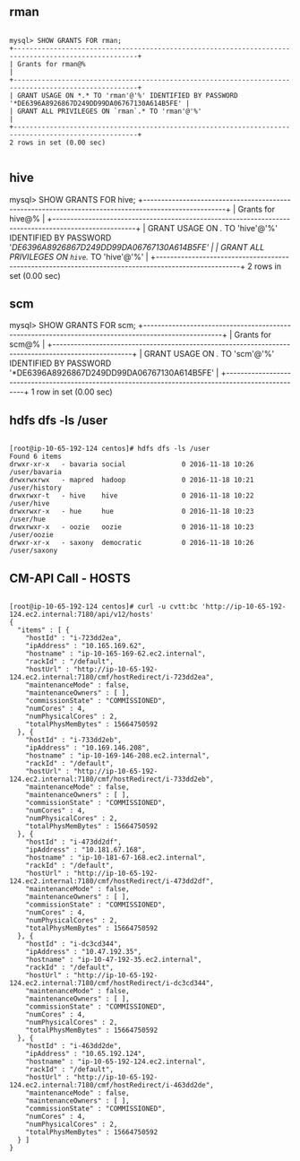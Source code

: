 ## rman

```

mysql> SHOW GRANTS FOR rman;
+-----------------------------------------------------------------------------------------------------+
| Grants for rman@%                                                                                   |
+-----------------------------------------------------------------------------------------------------+
| GRANT USAGE ON *.* TO 'rman'@'%' IDENTIFIED BY PASSWORD '*DE6396A8926867D249DD99DA06767130A614B5FE' |
| GRANT ALL PRIVILEGES ON `rman`.* TO 'rman'@'%'                                                      |
+-----------------------------------------------------------------------------------------------------+
2 rows in set (0.00 sec)


```

## hive

mysql> SHOW GRANTS FOR hive;
+-----------------------------------------------------------------------------------------------------+
| Grants for hive@%                                                                                   |
+-----------------------------------------------------------------------------------------------------+
| GRANT USAGE ON *.* TO 'hive'@'%' IDENTIFIED BY PASSWORD '*DE6396A8926867D249DD99DA06767130A614B5FE' |
| GRANT ALL PRIVILEGES ON `hive`.* TO 'hive'@'%'                                                      |
+-----------------------------------------------------------------------------------------------------+
2 rows in set (0.00 sec)


## scm

mysql> SHOW GRANTS FOR scm;
+----------------------------------------------------------------------------------------------------+
| Grants for scm@%                                                                                   |
+----------------------------------------------------------------------------------------------------+
| GRANT USAGE ON *.* TO 'scm'@'%' IDENTIFIED BY PASSWORD '*DE6396A8926867D249DD99DA06767130A614B5FE' |
+----------------------------------------------------------------------------------------------------+
1 row in set (0.00 sec)


## hdfs dfs -ls /user

```

[root@ip-10-65-192-124 centos]# hdfs dfs -ls /user
Found 6 items
drwxr-xr-x   - bavaria social              0 2016-11-18 10:26 /user/bavaria
drwxrwxrwx   - mapred  hadoop              0 2016-11-18 10:21 /user/history
drwxrwxr-t   - hive    hive                0 2016-11-18 10:22 /user/hive
drwxrwxr-x   - hue     hue                 0 2016-11-18 10:23 /user/hue
drwxrwxr-x   - oozie   oozie               0 2016-11-18 10:23 /user/oozie
drwxr-xr-x   - saxony  democratic          0 2016-11-18 10:26 /user/saxony

```

## CM-API Call - HOSTS

```

[root@ip-10-65-192-124 centos]# curl -u cvtt:bc 'http://ip-10-65-192-124.ec2.internal:7180/api/v12/hosts'
{
  "items" : [ {
    "hostId" : "i-723dd2ea",
    "ipAddress" : "10.165.169.62",
    "hostname" : "ip-10-165-169-62.ec2.internal",
    "rackId" : "/default",
    "hostUrl" : "http://ip-10-65-192-124.ec2.internal:7180/cmf/hostRedirect/i-723dd2ea",
    "maintenanceMode" : false,
    "maintenanceOwners" : [ ],
    "commissionState" : "COMMISSIONED",
    "numCores" : 4,
    "numPhysicalCores" : 2,
    "totalPhysMemBytes" : 15664750592
  }, {
    "hostId" : "i-733dd2eb",
    "ipAddress" : "10.169.146.208",
    "hostname" : "ip-10-169-146-208.ec2.internal",
    "rackId" : "/default",
    "hostUrl" : "http://ip-10-65-192-124.ec2.internal:7180/cmf/hostRedirect/i-733dd2eb",
    "maintenanceMode" : false,
    "maintenanceOwners" : [ ],
    "commissionState" : "COMMISSIONED",
    "numCores" : 4,
    "numPhysicalCores" : 2,
    "totalPhysMemBytes" : 15664750592
  }, {
    "hostId" : "i-473dd2df",
    "ipAddress" : "10.181.67.168",
    "hostname" : "ip-10-181-67-168.ec2.internal",
    "rackId" : "/default",
    "hostUrl" : "http://ip-10-65-192-124.ec2.internal:7180/cmf/hostRedirect/i-473dd2df",
    "maintenanceMode" : false,
    "maintenanceOwners" : [ ],
    "commissionState" : "COMMISSIONED",
    "numCores" : 4,
    "numPhysicalCores" : 2,
    "totalPhysMemBytes" : 15664750592
  }, {
    "hostId" : "i-dc3cd344",
    "ipAddress" : "10.47.192.35",
    "hostname" : "ip-10-47-192-35.ec2.internal",
    "rackId" : "/default",
    "hostUrl" : "http://ip-10-65-192-124.ec2.internal:7180/cmf/hostRedirect/i-dc3cd344",
    "maintenanceMode" : false,
    "maintenanceOwners" : [ ],
    "commissionState" : "COMMISSIONED",
    "numCores" : 4,
    "numPhysicalCores" : 2,
    "totalPhysMemBytes" : 15664750592
  }, {
    "hostId" : "i-463dd2de",
    "ipAddress" : "10.65.192.124",
    "hostname" : "ip-10-65-192-124.ec2.internal",
    "rackId" : "/default",
    "hostUrl" : "http://ip-10-65-192-124.ec2.internal:7180/cmf/hostRedirect/i-463dd2de",
    "maintenanceMode" : false,
    "maintenanceOwners" : [ ],
    "commissionState" : "COMMISSIONED",
    "numCores" : 4,
    "numPhysicalCores" : 2,
    "totalPhysMemBytes" : 15664750592
  } ]
}


```






